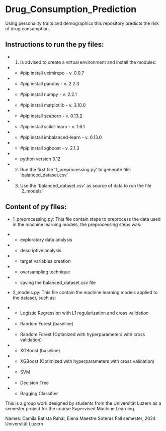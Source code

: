 # Drug_Consumption_Prediction
 Using personality traits and demographics this repository predicts the risk of drug consumption.

## Instructions to run the py files:
- 1. Is advised to create a virtual environment and install the modules:
- - #pip install ucimlrepo - v. 0.0.7
- - #pip install pandas - v. 2.2.3
- - #pip install numpy - v. 2.2.1
- - #pip install matplotlib - v. 3.10.0
- - #pip install seaborn - v. 0.13.2
- - #pip install scikit-learn - v. 1.6.1
- - #pip install imbalanced-learn - v. 0.13.0
- - #pip install xgboost - v. 2.1.3


- - python version 3.12

- 2. Run the first file '1_preprocessing.py' to generate file: 'balanced_dataset.csv'
- 3. Use the 'balanced_dataset.csv' as source of data to run the file '2_models'

## Content of py files:

- 1_preprocessing.py: This file contain steps to preprocess the data used in the machine learning models, the preprocessing steps was:
- - exploratory data analysis
- - descriptive analysis
- - target variables creation
- - oversampling technique
- - saving the balanced_dataset.csv file

- 2_models.py: This file contain the machine learning models applied to the dataset, such as:
- - Logistic Regression with L1 regularization and cross validation
- - Random Forest (baseline)
- - Random Forest (Optimized with hyperparameters with cross validation)
- - XGBoost (baseline)
- - XGBoost (Optimized with hyperparameters with cross validation)
- - SVM 
- - Decision Tree
- - Bagging Classifier

This is a group work designed by students from the Universität Luzern as a semester project for the course Supervised Machine Learning.

Names: Camila Batista Rahal, Elena Maestre Soteras 
Fall semester, 2024
Universität Luzern


